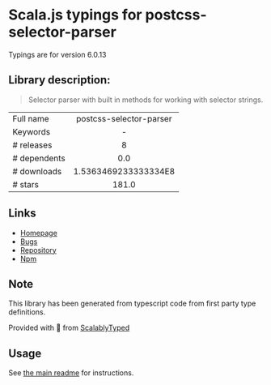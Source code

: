 
# Scala.js typings for postcss-selector-parser

Typings are for version 6.0.13

## Library description:
> Selector parser with built in methods for working with selector strings.

|                    |                 |
| ------------------ | :-------------: |
| Full name          | postcss-selector-parser |
| Keywords           | - |
| # releases         | 8 |
| # dependents       | 0.0 |
| # downloads        | 1.5363469233333334E8 |
| # stars            | 181.0 |

## Links
- [Homepage](https://github.com/postcss/postcss-selector-parser)
- [Bugs](https://github.com/postcss/postcss-selector-parser/issues)
- [Repository](https://github.com/postcss/postcss-selector-parser)
- [Npm](https://www.npmjs.com/package/postcss-selector-parser)
    


## Note
This library has been generated from typescript code from first party type definitions.

Provided with :purple_heart: from [ScalablyTyped](https://github.com/oyvindberg/ScalablyTyped)

## Usage
See [the main readme](../../readme.md) for instructions.


